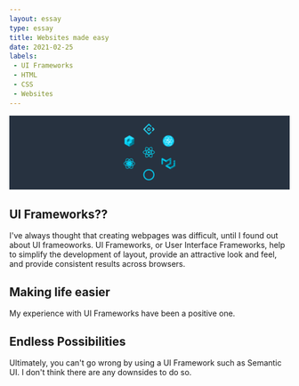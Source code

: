 ```yaml
---
layout: essay
type: essay
title: Websites made easy
date: 2021-02-25
labels:
 - UI Frameworks
 - HTML
 - CSS
 - Websites
---
```


<img class="ui medium right floated rounded image" src="/images/uiframeworks.png">

## UI Frameworks??
I've always thought that creating webpages was difficult, until I found out about UI frameoworks. UI Frameworks, or User Interface Frameworks, help to simplify the development of layout, provide an attractive look and feel, and provide consistent results across browsers.

## Making life easier
My experience with UI Frameworks have been a positive one. 

## Endless Possibilities
Ultimately, you can't go wrong by using a UI Framework such as Semantic UI. I don't think there are any downsides to do so. 
